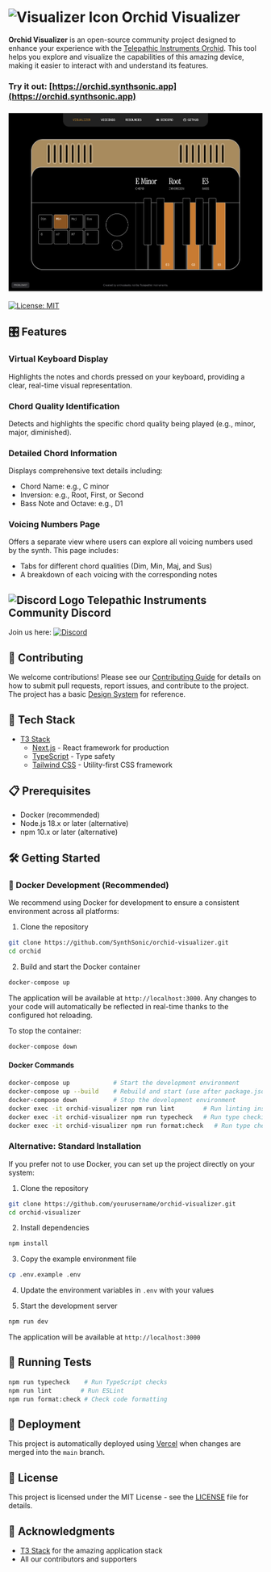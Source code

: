# <img src="https://raw.githubusercontent.com/addisonjames/orchid-visualizer/main/public/icon-192.png" width="32" height="32" alt="Visualizer Icon"> Orchid Visualizer

**Orchid Visualizer** is an open-source community project designed to enhance your experience with the [Telepathic Instruments Orchid](https://telepathicinstruments.com/). This tool helps you explore and visualize the capabilities of this amazing device, making it easier to interact with and understand its features.

### Try it out: [https://orchid.synthsonic.app](https://orchid.synthsonic.app)


### ![Orchid Virtual Keyboard](assets/visualizer-keyboard-v2.0.png)

[![License: MIT](https://img.shields.io/badge/License-MIT-yellow.svg)](https://opensource.org/licenses/MIT)

## 🎛️ Features

### Virtual Keyboard Display
Highlights the notes and chords pressed on your keyboard, providing a clear, real-time visual representation.

### Chord Quality Identification

Detects and highlights the specific chord quality being played (e.g., minor, major, diminished).
### Detailed Chord Information

Displays comprehensive text details including:
* Chord Name: e.g., C minor
* Inversion: e.g., Root, First, or Second
* Bass Note and Octave: e.g., D1

### Voicing Numbers Page

Offers a separate view where users can explore all voicing numbers used by the synth. This page includes:
* Tabs for different chord qualities (Dim, Min, Maj, and Sus)
* A breakdown of each voicing with the corresponding notes

## ![Discord Logo](https://cdn.simpleicons.org/discord/5865F2) Telepathic Instruments Community Discord
Join us here: [![Discord](https://img.shields.io/discord/1344898163898585138?logo=discord&color=5865F2)](https://discord.gg/wNPUwDYvYr)

## 👥 Contributing

We welcome contributions! Please see our [Contributing Guide](CONTRIBUTING.md) for details on how to submit pull requests, report issues, and contribute to the project. The project has a basic [Design System](DESIGN.md) for reference.

## 🚀 Tech Stack
- [T3 Stack](https://create.t3.gg/)
    - [Next.js](https://nextjs.org) - React framework for production
    - [TypeScript](https://www.typescriptlang.org/) - Type safety
    - [Tailwind CSS](https://tailwindcss.com) - Utility-first CSS framework

## 📋 Prerequisites

- Docker (recommended)
- Node.js 18.x or later (alternative)
- npm 10.x or later (alternative)

## 🛠️ Getting Started

### 🐳 Docker Development (Recommended)

We recommend using Docker for development to ensure a consistent environment across all platforms:

1. Clone the repository
```bash
git clone https://github.com/SynthSonic/orchid-visualizer.git
cd orchid
```

2. Build and start the Docker container
```bash
docker-compose up
```

The application will be available at `http://localhost:3000`. Any changes to your code will automatically be reflected in real-time thanks to the configured hot reloading.

To stop the container:
```bash
docker-compose down
```

#### Docker Commands

```bash
docker-compose up            # Start the development environment
docker-compose up --build    # Rebuild and start (use after package.json changes)
docker-compose down          # Stop the development environment
docker exec -it orchid-visualizer npm run lint        # Run linting inside the container
docker exec -it orchid-visualizer npm run typecheck   # Run type checking inside the container
docker exec -it orchid-visualizer npm run format:check   # Run type checking inside the container
```

### Alternative: Standard Installation

If you prefer not to use Docker, you can set up the project directly on your system:

1. Clone the repository
```bash
git clone https://github.com/yourusername/orchid-visualizer.git
cd orchid-visualizer
```

2. Install dependencies
```bash
npm install
```

3. Copy the example environment file
```bash
cp .env.example .env
```

4. Update the environment variables in `.env` with your values

5. Start the development server
```bash
npm run dev
```

The application will be available at `http://localhost:3000`

## 🧪 Running Tests

```bash
npm run typecheck    # Run TypeScript checks
npm run lint        # Run ESLint
npm run format:check # Check code formatting
```

## 🚀 Deployment
This project is automatically deployed using [Vercel](https://vercel.com) when changes are merged into the `main` branch.

## 📄 License

This project is licensed under the MIT License - see the [LICENSE](LICENSE) file for details.

## 🙏 Acknowledgments

- [T3 Stack](https://create.t3.gg/) for the amazing application stack
- All our contributors and supporters